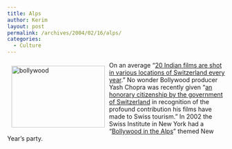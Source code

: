 ```yaml
---
title: Alps
author: Kerim
layout: post
permalink: /archives/2004/02/16/alps/
categories:
  - Culture
---
```

<img src="http://test.oxus.net/images/bollywood.jpg" height="143" width="216" align="left" hspace="10" vspace="10" alt="bollywood" />On an average &#8220;<a href="http://www.hindustantimes.com/news/181_552320,001100030009.htm" onclick="_gaq.push(['_trackEvent', 'outbound-article', 'http://www.hindustantimes.com/news/181_552320,001100030009.htm', '20 Indian films are shot in various locations of Switzerland every year']);" >20 Indian films are shot in various locations of Switzerland every year</a>.&#8221; No wonder Bollywood producer Yash Chopra was recently given &#8220;<a href="http://www.samarmagazine.org/archive/article.php?id=120" onclick="_gaq.push(['_trackEvent', 'outbound-article', 'http://www.samarmagazine.org/archive/article.php?id=120', 'an honorary citizenship by the government of Switzerland']);" >an honorary citizenship by the government of Switzerland</a> in recognition of the profound contribution his films have made to Swiss tourism.&#8221; In 2002 the Swiss Institute in New York had a &#8220;<a href="http://www.swissinstitute.net/News/bollywoodimages1.htm" onclick="_gaq.push(['_trackEvent', 'outbound-article', 'http://www.swissinstitute.net/News/bollywoodimages1.htm', 'Bollywood in the Alps']);" >Bollywood in the Alps</a>&#8221; themed New Year&#8217;s party.


